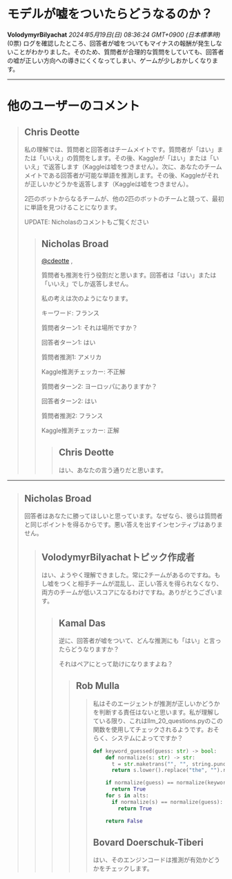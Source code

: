 # モデルが嘘をついたらどうなるのか？
**VolodymyrBilyachat** *2024年5月19日(日) 08:36:24 GMT+0900 (日本標準時)* (0票)
ログを確認したところ、回答者が嘘をついてもマイナスの報酬が発生しないことがわかりました。そのため、質問者が合理的な質問をしていても、回答者の嘘が正しい方向への導きにくくなってしまい、ゲームが少しおかしくなります。

---
# 他のユーザーのコメント
> ## Chris Deotte
> 
> 私の理解では、質問者と回答者はチームメイトです。質問者が「はい」または「いいえ」の質問をします。その後、Kaggleが「はい」または「いいえ」で返答します（Kaggleは嘘をつきません）。次に、あなたのチームメイトである回答者が可能な単語を推測します。その後、Kaggleがそれが正しいかどうかを返答します（Kaggleは嘘をつきません）。
> 
> 2匹のボットからなるチームが、他の2匹のボットのチームと競って、最初に単語を見つけることになります。
> 
> UPDATE: Nicholasのコメントもご覧ください
> 
> > ## Nicholas Broad
> > 
> > [@cdeotte](https://www.kaggle.com/cdeotte) ,
> > 
> > 質問者も推測を行う役割だと思います。回答者は「はい」または「いいえ」でしか返答しません。
> > 
> > 私の考えは次のようになります。
> > 
> > キーワード: フランス
> > 
> >   質問者ターン1: それは場所ですか？
> > 
> >   回答者ターン1: はい
> > 
> >   質問者推測1: アメリカ
> > 
> >   Kaggle推測チェッカー: 不正解
> > 
> >   質問者ターン2: ヨーロッパにありますか？
> > 
> >   回答者ターン2: はい
> > 
> >   質問者推測2: フランス
> > 
> >   Kaggle推測チェッカー: 正解
> > 
> > > ## Chris Deotte
> > > 
> > > はい、あなたの言う通りだと思います。
> > 
> > > 
> > > 
---
> ## Nicholas Broad
> 
> 回答者はあなたに勝ってほしいと思っています。なぜなら、彼らは質問者と同じポイントを得るからです。悪い答えを出すインセンティブはありません。
> 
> > ## VolodymyrBilyachatトピック作成者
> > 
> > はい、ようやく理解できました。常に2チームがあるのですね。もし嘘をつくと相手チームが混乱し、正しい答えを得られなくなり、両方のチームが低いスコアになるわけですね。ありがとうございます。
> > 
> > > ## Kamal Das
> > > 
> > > 逆に、回答者が嘘をついて、どんな推測にも「はい」と言ったらどうなりますか？
> > >
> > > それはペアにとって助けになりますよね？
> > >
> > > > ## Rob Mulla
> > > > > 私はそのエージェントが推測が正しいかどうかを判断する責任はないと思います。私が理解している限り、これはllm_20_questions.pyのこの関数を使用してチェックされるようです。おそらく、システムによってですか？
> > > > > 
> > > > > ```python
> > > > > def keyword_guessed(guess: str) -> bool:
> > > > >     def normalize(s: str) -> str:
> > > > >       t = str.maketrans("", "", string.punctuation)
> > > > >       return s.lower().replace("the", "").replace(" ", "").translate(t)
> > > > > 
> > > > >     if normalize(guess) == normalize(keyword):
> > > > >       return True
> > > > >     for s in alts:
> > > > >       if normalize(s) == normalize(guess):
> > > > >         return True
> > > > > 
> > > > >     return False
> > > > > ```
> > > > > 
> > > > > 
> > > > > ## Bovard Doerschuk-Tiberi
> > > > > 
> > > > > はい、そのエンジンコードは推測が有効かどうかをチェックします。
> > > > > 
> > > > > 
